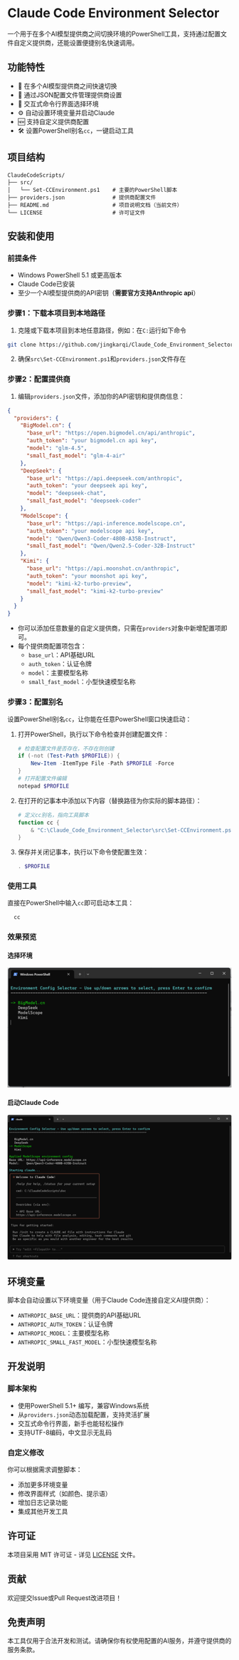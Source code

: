 # Claude Code Environment Selector

一个用于在多个AI模型提供商之间切换环境的PowerShell工具，支持通过配置文件自定义提供商，还能设置便捷别名快速调用。

## 功能特性
- 🔀 在多个AI模型提供商之间快速切换
- 📝 通过JSON配置文件管理提供商设置
- 🎯 交互式命令行界面选择环境
- ⚙️ 自动设置环境变量并启动Claude
- 🆕 支持自定义提供商配置
- 🛠️ 设置PowerShell别名`cc`，一键启动工具

## 项目结构
```
ClaudeCodeScripts/
├── src/
│   └── Set-CCEnvironment.ps1    # 主要的PowerShell脚本
├── providers.json               # 提供商配置文件
├── README.md                    # 项目说明文档（当前文件）
└── LICENSE                      # 许可证文件
```

## 安装和使用
### 前提条件
- Windows PowerShell 5.1 或更高版本
- Claude Code已安装
- 至少一个AI模型提供商的API密钥（**需要官方支持Anthropic api**）

### 步骤1：下载本项目到本地路径
1. 克隆或下载本项目到本地任意路径，例如：在`C:`运行如下命令
```bash
git clone https://github.com/jingkarqi/Claude_Code_Environment_Selector.git
```
2. 确保`src\Set-CCEnvironment.ps1`和`providers.json`文件存在

### 步骤2：配置提供商
1. 编辑`providers.json`文件，添加你的API密钥和提供商信息：
```json
{
  "providers": {
    "BigModel.cn": {
      "base_url": "https://open.bigmodel.cn/api/anthropic",
      "auth_token": "your bigmodel.cn api key",
      "model": "glm-4.5",
      "small_fast_model": "glm-4-air"
    },
    "DeepSeek": {
      "base_url": "https://api.deepseek.com/anthropic",
      "auth_token": "your deepseek api key",
      "model": "deepseek-chat",
      "small_fast_model": "deepseek-coder"
    },
    "ModelScope": {
      "base_url": "https://api-inference.modelscope.cn",
      "auth_token": "your modelscope api key",
      "model": "Qwen/Qwen3-Coder-480B-A35B-Instruct",
      "small_fast_model": "Qwen/Qwen2.5-Coder-32B-Instruct"
    },
    "Kimi": {
      "base_url": "https://api.moonshot.cn/anthropic",
      "auth_token": "your moonshot api key",
      "model": "kimi-k2-turbo-preview",
      "small_fast_model": "kimi-k2-turbo-preview"
    }
  }
}
```
- 你可以添加任意数量的自定义提供商，只需在`providers`对象中新增配置项即可。
- 每个提供商配置项包含：
  - `base_url`：API基础URL
  - `auth_token`：认证令牌
  - `model`：主要模型名称
  - `small_fast_model`：小型快速模型名称

### 步骤3：配置别名
设置PowerShell别名`cc`，让你能在任意PowerShell窗口快速启动：
1. 打开PowerShell，执行以下命令检查并创建配置文件：
   ```powershell
   # 检查配置文件是否存在，不存在则创建
   if (-not (Test-Path $PROFILE)) {
       New-Item -ItemType File -Path $PROFILE -Force
   }
   # 打开配置文件编辑
   notepad $PROFILE
   ```
2. 在打开的记事本中添加以下内容（替换路径为你实际的脚本路径）：
   ```powershell
   # 定义cc别名，指向工具脚本
   function cc {
       & "C:\Claude_Code_Environment_Selector\src\Set-CCEnvironment.ps1"
   }
   ```
3. 保存并关闭记事本，执行以下命令使配置生效：
   ```powershell
   . $PROFILE
   ```

### 使用工具
直接在PowerShell中输入`cc`即可启动本工具：
```powershell
  cc
```

### 效果预览

#### 选择环境
![效果预览1](doc/exp-1.png)

#### 启动Claude Code
![效果预览2](doc/exp-2.png)

## 环境变量
脚本会自动设置以下环境变量（用于Claude Code连接自定义AI提供商）：
- `ANTHROPIC_BASE_URL`：提供商的API基础URL
- `ANTHROPIC_AUTH_TOKEN`：认证令牌
- `ANTHROPIC_MODEL`：主要模型名称
- `ANTHROPIC_SMALL_FAST_MODEL`：小型快速模型名称

## 开发说明
### 脚本架构
- 使用PowerShell 5.1+ 编写，兼容Windows系统
- 从`providers.json`动态加载配置，支持灵活扩展
- 交互式命令行界面，新手也能轻松操作
- 支持UTF-8编码，中文显示无乱码

### 自定义修改
你可以根据需求调整脚本：
- 添加更多环境变量
- 修改界面样式（如颜色、提示语）
- 增加日志记录功能
- 集成其他开发工具

## 许可证
本项目采用 MIT 许可证 - 详见 [LICENSE](LICENSE) 文件。

## 贡献
欢迎提交Issue或Pull Request改进项目！

## 免责声明
本工具仅用于合法开发和测试。请确保你有权使用配置的AI服务，并遵守提供商的服务条款。
        
